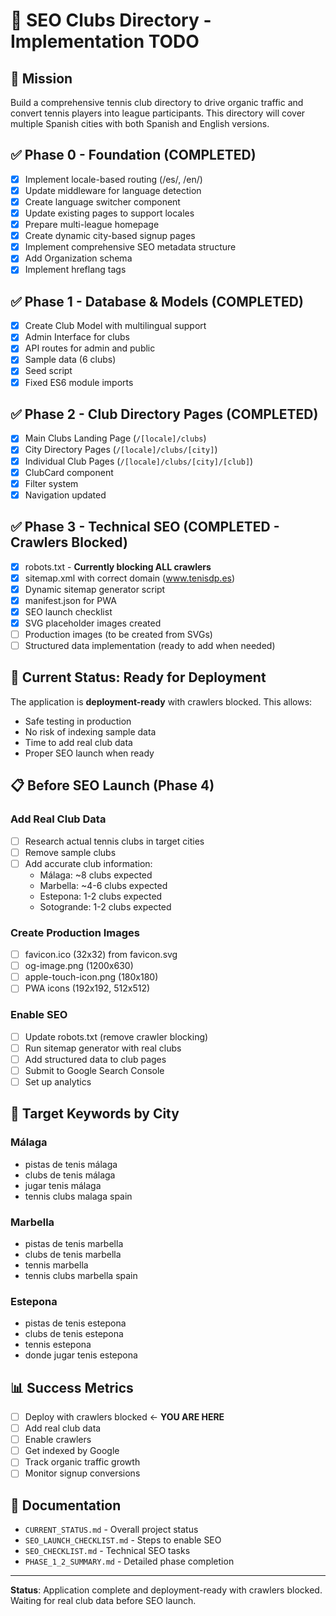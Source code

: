 # 🎾 SEO Clubs Directory - Implementation TODO

## 🎯 Mission
Build a comprehensive tennis club directory to drive organic traffic and convert tennis players into league participants. This directory will cover multiple Spanish cities with both Spanish and English versions.

## ✅ Phase 0 - Foundation (COMPLETED)
- [x] Implement locale-based routing (/es/, /en/)
- [x] Update middleware for language detection
- [x] Create language switcher component
- [x] Update existing pages to support locales
- [x] Prepare multi-league homepage
- [x] Create dynamic city-based signup pages
- [x] Implement comprehensive SEO metadata structure
- [x] Add Organization schema
- [x] Implement hreflang tags

## ✅ Phase 1 - Database & Models (COMPLETED)
- [x] Create Club Model with multilingual support
- [x] Admin Interface for clubs
- [x] API routes for admin and public
- [x] Sample data (6 clubs)
- [x] Seed script
- [x] Fixed ES6 module imports

## ✅ Phase 2 - Club Directory Pages (COMPLETED)
- [x] Main Clubs Landing Page (`/[locale]/clubs`)
- [x] City Directory Pages (`/[locale]/clubs/[city]`)
- [x] Individual Club Pages (`/[locale]/clubs/[city]/[club]`)
- [x] ClubCard component
- [x] Filter system
- [x] Navigation updated

## ✅ Phase 3 - Technical SEO (COMPLETED - Crawlers Blocked)
- [x] robots.txt - **Currently blocking ALL crawlers**
- [x] sitemap.xml with correct domain (www.tenisdp.es)
- [x] Dynamic sitemap generator script
- [x] manifest.json for PWA
- [x] SEO launch checklist
- [x] SVG placeholder images created
- [ ] Production images (to be created from SVGs)
- [ ] Structured data implementation (ready to add when needed)

## 🚀 Current Status: Ready for Deployment

The application is **deployment-ready** with crawlers blocked. This allows:
- Safe testing in production
- No risk of indexing sample data
- Time to add real club data
- Proper SEO launch when ready

## 📋 Before SEO Launch (Phase 4)

### Add Real Club Data
- [ ] Research actual tennis clubs in target cities
- [ ] Remove sample clubs
- [ ] Add accurate club information:
  - Málaga: ~8 clubs expected
  - Marbella: ~4-6 clubs expected
  - Estepona: 1-2 clubs expected
  - Sotogrande: 1-2 clubs expected

### Create Production Images
- [ ] favicon.ico (32x32) from favicon.svg
- [ ] og-image.png (1200x630) 
- [ ] apple-touch-icon.png (180x180)
- [ ] PWA icons (192x192, 512x512)

### Enable SEO
- [ ] Update robots.txt (remove crawler blocking)
- [ ] Run sitemap generator with real clubs
- [ ] Add structured data to club pages
- [ ] Submit to Google Search Console
- [ ] Set up analytics

## 🎯 Target Keywords by City

### Málaga
- pistas de tenis málaga
- clubs de tenis málaga
- jugar tenis málaga
- tennis clubs malaga spain

### Marbella
- pistas de tenis marbella
- clubs de tenis marbella
- tennis marbella
- tennis clubs marbella spain

### Estepona
- pistas de tenis estepona
- clubs de tenis estepona
- tennis estepona
- donde jugar tenis estepona

## 📊 Success Metrics
- [ ] Deploy with crawlers blocked ← **YOU ARE HERE**
- [ ] Add real club data
- [ ] Enable crawlers
- [ ] Get indexed by Google
- [ ] Track organic traffic growth
- [ ] Monitor signup conversions

## 📝 Documentation
- `CURRENT_STATUS.md` - Overall project status
- `SEO_LAUNCH_CHECKLIST.md` - Steps to enable SEO
- `SEO_CHECKLIST.md` - Technical SEO tasks
- `PHASE_1_2_SUMMARY.md` - Detailed phase completion

---

**Status**: Application complete and deployment-ready with crawlers blocked. Waiting for real club data before SEO launch.